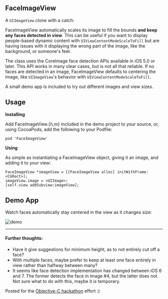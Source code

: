 FaceImageView
--------

A `UIImageView` clone with a catch:

FaceImageView automatically scales its image to fill the bounds **and keep any faces detected in view**. This can be useful if you want to display people-based dynamic content with `UIViewContentModeScaleToFill` but are having issues with it displaying the wrong part of the image, like the background, or someone's feet.

The class uses the CoreImage face detection APIs available in iOS 5.0 or later. This API works in many clear cases, but is not all that reliable. If no faces are detected in an image, FaceImageView defaults to centering the image, like `UIImageView`'s behavior with `UIViewContentModeScaleToFill`.

A small demo app is included to try out different images and view sizes.

Usage
--------

**Installing**

Add FaceImageView.{h,m} included in the demo project to your source, or, using CocoaPods, add the following to your Podfile:
```
pod 'FaceImageView'
```

**Using**

As simple as instantiating a FaceImageView object, giving it an image, and adding it to your view:
```
FaceImageView *imageView = [[FaceImageView alloc] initWithFrame:<CGRect>];
imageView.image = <UIImage>;
[self.view addSubview:imageView];
```

Demo App
---------

Watch faces automatically stay centered in the view as it changes size:

![demo](http://danhassin.com/img/face-demo3.png)

--------------

#### Further thoughts: ####
- Have it give suggestions for minimum height, as to not entirely cut off a face?
- With multiple faces, maybe prefer to keep at least one face entirely in view rather than halfway between many?
- It seems like face detection implementation has changed between iOS 6 and 7. The former detects the face in image #4, but the latter does not. Not sure what to do with this, maybe it is temporary.

Posted for the [Objective-C hackathon](https://objectivechackathon.appspot.com/) effort :)